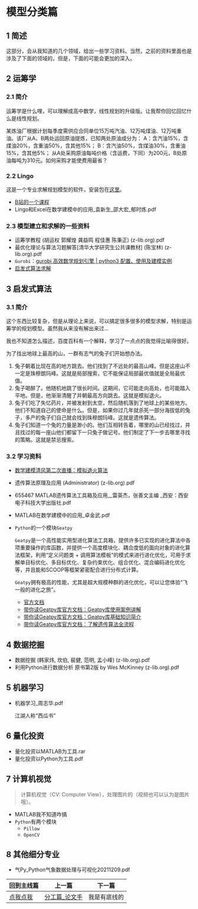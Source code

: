 # 模型分类篇

## 1 简述

这部分，会从我知道的几个领域，给出一些学习资料。当然，之前的资料里面也是涉及了下面的领域的，但是，下面的可能会更加的深入。

## 2 运筹学

### 2.1 简介

运筹学是什么哩，可以理解成高中数学，线性规划的升级版。让我帮你回忆回忆什么是线性规划。

某炼油厂根据计划每季度需供应合同单位15万吨汽油、12万吨煤油、12万吨重油。该厂从A、B两处运回原油提炼，已知两处原油成分为：
A：含汽油15%，含煤油20%，含重油50%，含其他15%；
B：含汽油50%，含煤油30%，含重油15%，含其他5%；
从A处采购原油每吨价格（含运费，下同）为200元，B处原油每吨为310元。如何采购才能使费用最省？

### 2.2 Lingo

这是一个专业求解规划模型的软件，安装包在[这里](../1_软件篇/README.md#user-content-lingo)。

- [B站的一个课程](https://www.bilibili.com/video/BV14h411r7X3)
- Lingo和Excel在数学建模中的应用_袁新生_邵大宏_郁时炼.pdf

### 2.3 模型建立和求解的一些资料

- 运筹学教程 (胡运权 郭耀煌 龚益鸣 程佳惠 陈秉正) (z-lib.org).pdf
- 最优化理论与算法习题解答[清华大学研究生公共课教材] (陈宝林) (z-lib.org).pdf
- `Gurobi`：[gurobi 高效数学规划引擎 | python3 配置、使用及建模实例](https://zhuanlan.zhihu.com/p/52371462)
- [启发式算法求解](#user-content-3-启发式算法)

## 3 启发式算法

### 3.1 简介

这个东西比较复杂，但是从理论上来说，可以搞定很多很多的模型求解，特别是运筹学的规划模型。虽然我从来没有解出来过...

我也不知道怎么描述，百度百科有一个解释，学习了一点点的我觉得比喻得很好。

为了找出地球上最高的山，一群有志气的兔子们开始想办法。

1. 兔子朝着比现在高的地方跳去。他们找到了不远处的最高山峰。但是这座山不一定是珠穆朗玛峰。这就是局部搜索，它不能保证局部最优值就是全局最优值。
2. 兔子喝醉了。他随机地跳了很长时间。这期间，它可能走向高处，也可能踏入平地。但是，他渐渐清醒了并朝最高方向跳去。这就是模拟退火。
3. 兔子们吃了失忆药片，并被发射到太空，然后随机落到了地球上的某些地方。他们不知道自己的使命是什么。但是，如果你过几年就杀死一部分海拔低的兔子，多产的兔子们自己就会找到珠穆朗玛峰。这就是遗传算法。
4. 兔子们知道一个兔的力量是渺小的。他们互相转告着，哪里的山已经找过，并且找过的每一座山他们都留下一只兔子做记号。他们制定了下一步去哪里寻找的策略。这就是禁忌搜索。

### 3.2 学习资料

- [数学建模清风第二次直播：模拟退火算法](https://www.bilibili.com/video/BV1hK41157JL)

- 遗传算法原理及应用 (Administrator) (z-lib.org).pdf

- 655467 MATLAB遗传算法工具箱及应用__雷英杰，张善文主编 _西安：西安电子科技大学出版社.pdf

- MATLAB在数学建模中的应用_卓金武.pdf

- `Python`的一个模块`Geatpy`

  `Geatpy`是一个高性能实用型进化算法工具箱，提供许多已实现的进化算法中各项重要操作的库函数，并提供一个高度模块化、耦合度低的面向对象的进化算法框架，利用“定义问题类 + 调用算法模板”的模式来进行进化优化，可用于求解单目标优化、多目标优化、复杂约束优化、组合优化、混合编码进化优化等，并且能和SCOOP等框架紧密配合进行分布式计算。

  `Geatpy`拥有极高的性能，尤其是超大规模种群的进化优化，可以让您体验“飞一般的进化之旅”。

  - [官方文档](http://geatpy.com/)
  - [带你读Geatpy库官方文档：Geatpy库使用案例讲解](https://www.bilibili.com/video/BV1gV411C7LG)
  - [带你读Geatpy库官方文档：Geatpy库基础知识简介](https://www.bilibili.com/video/BV13A411q7j2/?share_source=copy_web&vd_source=6ed6843ba78cd69441d2ca9588f1c5c3)
  - [带你读Geatpy库官方文档：了解遗传算法全流程](https://www.bilibili.com/video/BV1Ai4y147cR/?share_source=copy_web&vd_source=6ed6843ba78cd69441d2ca9588f1c5c3)

## 4 数据挖掘

- 数据挖掘 (韩家炜, 坎伯, 裴健, 范明, 孟小峰) (z-lib.org).pdf
- 利用Python进行数据分析 原书第2版 by Wes McKinney (z-lib.org).pdf

## 5 机器学习

- 机器学习_周志华.pdf

  江湖人称“西瓜书”

## 6 量化投资

- 量化投资以MATLAB为工具.rar
- 量化投资以Python为工具.pdf

## 7 计算机视觉

> 计算机视觉（CV: Computer View），处理图片的（视频也可以认为是图片哦）。

- MATLAB我不知道咋搞
- `Python`有两个模块
  - `Pillow`
  - `OpenCV`

## 8 其他细分专业

- 气Py_Python气象数据处理与可视化20211209.pdf

| 回到主线篇      | 上一篇                              | 下一篇       |
| --------------- | ----------------------------------- | ------------ |
| [点我点我](../) | [分工篇_论文手](../4_分工篇_论文手) | 我是有底线的 |
